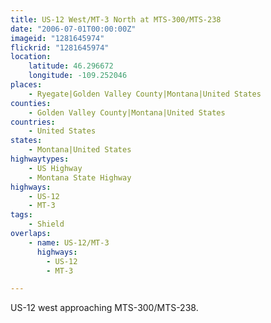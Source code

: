 ```yaml
---
title: US-12 West/MT-3 North at MTS-300/MTS-238
date: "2006-07-01T00:00:00Z"
imageid: "1281645974"
flickrid: "1281645974"
location:
    latitude: 46.296672
    longitude: -109.252046
places:
    - Ryegate|Golden Valley County|Montana|United States
counties:
    - Golden Valley County|Montana|United States
countries:
    - United States
states:
    - Montana|United States
highwaytypes:
    - US Highway
    - Montana State Highway
highways:
    - US-12
    - MT-3
tags:
    - Shield
overlaps:
    - name: US-12/MT-3
      highways:
        - US-12
        - MT-3

---
```

US-12 west approaching MTS-300/MTS-238.